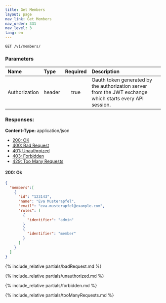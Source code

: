 ```yaml
---
title: Get Members
layout: page
nav_link: Get Members
nav_order: 331
nav_level: 3
lang: en
---
```


```
GET /v1/members/
```

### Parameters

| Name | Type  | Required | Description |
|:--------------|:--------|:----------:|:----------------------------------------------------------------------------------|
| Authorization | header | true | Oauth token generated by the authorization server from the JWT exchange which starts every API session. |

### Responses:
**Content-Type:** application/json
- [200: OK](#200-ok)
- [400: Bad Request](#400-bad-request)
- [401: Unauthroized](#401-unauthorized)
- [403: Forbidden](#403-forbidden)
- [429: Too Many Requests](#429-too-many-requests)

#### 200: Ok
```json
{
  "members":[
    {
      "id": "123143",
      "name": "Eva Musterapfel",
      "email": "eva.musterapfel@example.com",
      "roles": [
        {
          "identifier": "admin"
        }
        {
          "identifier": "member"
        }
      ]
    }
  ]
}
```

{% include_relative partials/badRequest.md %}

{% include_relative partials/unauthorized.md %}

{% include_relative partials/forbidden.md %}

{% include_relative partials/tooManyRequests.md %}
